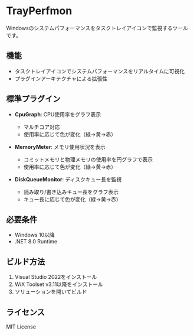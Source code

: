 # TrayPerfmon

Windowsのシステムパフォーマンスをタスクトレイアイコンで監視するツールです。

## 機能

- タスクトレイアイコンでシステムパフォーマンスをリアルタイムに可視化
- プラグインアーキテクチャによる拡張性

## 標準プラグイン

- **CpuGraph**: CPU使用率をグラフ表示
  - マルチコア対応
  - 使用率に応じて色が変化（緑→黄→赤）

- **MemoryMeter**: メモリ使用状況を表示
  - コミットメモリと物理メモリの使用率を円グラフで表示
  - 使用率に応じて色が変化（緑→黄→赤）

- **DiskQueueMonitor**: ディスクキュー長を監視
  - 読み取り/書き込みキュー長をグラフ表示
  - キュー長に応じて色が変化（緑→黄→赤）

## 必要条件

- Windows 10以降
- .NET 8.0 Runtime

## ビルド方法

1. Visual Studio 2022をインストール
2. WiX Toolset v3.11以降をインストール
3. ソリューションを開いてビルド

## ライセンス

MIT License
